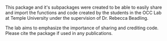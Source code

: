 This package and it's subpackages were created to be able to easily share and import the functions and code created by the students in the OCC Lab at Temple University under the supervision of Dr. Rebecca Beadling. 

The lab aims to emphasize the importance of sharing and crediting code. Please cite the package if used in any publications.
